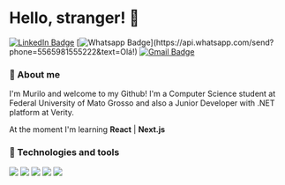 # Hello, stranger! :space_invader:

[![LinkedIn Badge](https://img.shields.io/badge/-LinkedIn-blue?style=flat-square&logo=LinkedIn&logoColor=white&link=https://www.linkedin.com/in/murilo-kawanami/)](https://www.linkedin.com/in/murilo-kawanami/)
[![Whatsapp Badge](https://img.shields.io/badge/-Whatsapp-4CA143?style=flat-square&labelColor=4CA143&logo=whatsapp&logoColor=white&link=https://api.whatsapp.com/send?phone=5565981555222&text=Olá!)](https://api.whatsapp.com/send?phone=5565981555222&text=Olá!)
[![Gmail Badge](https://img.shields.io/badge/-Gmail-c14438?style=flat-square&logo=Gmail&logoColor=white&link=mailto:noboru.kawanami@gmail.com)](mailto:noboru.kawanami@gmail.com)

### :pushpin: About me
I'm Murilo and welcome to my Github! I'm a Computer Science student at Federal University of Mato Grosso and also a Junior Developer with .NET platform at Verity. 

At the moment I'm learning **React** | **Next.js**

### :wrench: Technologies and tools
![](https://img.shields.io/badge/.NET-informational?style=flat&logo=.net&logoColor=white&color=6500e0)
![](https://img.shields.io/badge/HTML-informational?style=flat&logo=HTML5&logoColor=white&color=6500e0)
![](https://img.shields.io/badge/CSS-informational?style=flat&logo=CSS3&logoColor=white&color=6500e0)
![](https://img.shields.io/badge/React-informational?style=flat&logo=React&logoColor=white&color=6500e0)
![](https://img.shields.io/badge/Next.js-informational?style=flat&logo=next.js&logoColor=white&color=6500e0)

<!--
**nbrkwnm/nbrkwnm** is a ✨ _special_ ✨ repository because its `README.md` (this file) appears on your GitHub profile.

Here are some ideas to get you started:

- 🔭 I’m currently working on ...
- 🌱 I’m currently learning ...
- 👯 I’m looking to collaborate on ...
- 🤔 I’m looking for help with ...
- 💬 Ask me about ...
- 📫 How to reach me: ...
- 😄 Pronouns: ...
- ⚡ Fun fact: ...
-->
